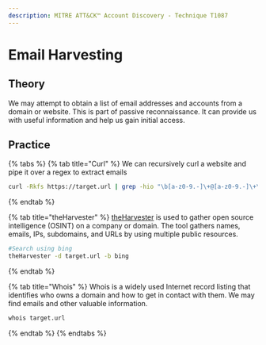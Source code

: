 ```yaml
---
description: MITRE ATT&CK™ Account Discovery - Technique T1087
---
```


# Email Harvesting

## Theory

We may attempt to obtain a list of email addresses and accounts from a domain or website. This is part of passive reconnaissance. It can provide us with useful information and help us gain initial access.

## Practice

{% tabs %}
{% tab title="Curl" %}
We can recursively curl a website and pipe it over a regex to extract emails

```bash
curl -Rkfs https://target.url | grep -hio "\b[a-z0-9.-]\+@[a-z0-9.-]\+\.[a-z]\{2,4\}\+\b"
```
{% endtab %}

{% tab title="theHarvester" %}
[theHarvester](https://github.com/laramies/theHarvester) is used to gather open source intelligence (OSINT) on a company or domain. The tool gathers names, emails, IPs, subdomains, and URLs by using multiple public resources.

```bash
#Search using bing
theHarvester -d target.url -b bing
```
{% endtab %}

{% tab title="Whois" %}
Whois is a widely used Internet record listing that identifies who owns a domain and how to get in contact with them. We may find emails and other valuable information.

```bash
whois target.url
```
{% endtab %}
{% endtabs %}

